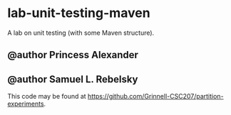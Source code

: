 # lab-unit-testing-maven

A lab on unit testing (with some Maven structure).

## @author Princess Alexander
## @author Samuel L. Rebelsky

This code may be found at <https://github.com/Grinnell-CSC207/partition-experiments>.

